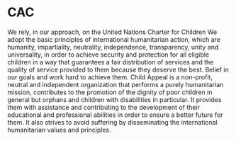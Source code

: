 # CAC
We rely, in our approach, on the United Nations Charter for Children
We adopt the basic principles of international humanitarian action, which are humanity, impartiality, neutrality, independence, transparency, unity and universality, in order to achieve security and protection for all eligible children in a way that guarantees a fair distribution of services and the quality of service provided to them because they deserve the best.
Belief in our goals and work hard to achieve them.
Child Appeal is a non-profit, neutral and independent organization that performs a purely humanitarian mission, contributes to the promotion of the dignity of poor children in general but orphans and children with disabilities in particular. It provides them with assistance and contributing to the development of their educational and professional abilities in order to ensure a better future for them. It also strives to avoid suffering by disseminating the international humanitarian values and principles.
